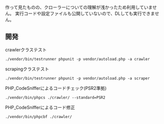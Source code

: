 作って見たものの、クローラーについての理解が浅かったため利用していません。
実行コードや設定ファイルも公開していないので、DLしても実行できません。

## 開発

crawlerクラステスト
```
./vendor/bin/testrunner phpunit -p vendor/autoload.php -a crawler
```

scrapingクラステスト
```
./vendor/bin/testrunner phpunit -p vendor/autoload.php -a scraper
```

PHP_CodeSnifferによるコードチェック(PSR2準拠)
```
./vendor/bin/phpcs ./crawler/ --standard=PSR2
```

PHP_CodeSnifferによるコード修正
```
./vendor/bin/phpcbf ./crawler/
```